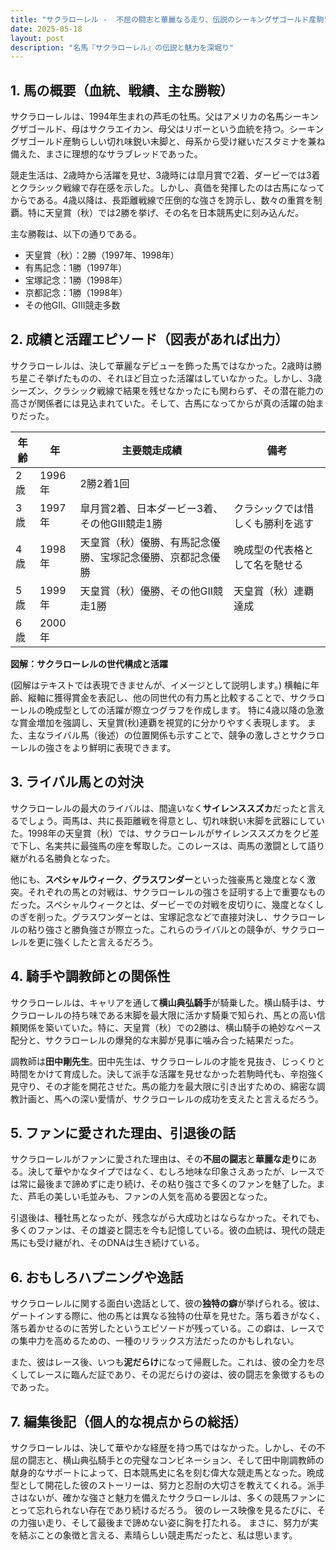 ```yaml
---
title: "サクラローレル -  不屈の闘志と華麗なる走り、伝説のシーキングザゴールド産駒"
date: 2025-05-18
layout: post
description: "名馬『サクラローレル』の伝説と魅力を深堀り"
---
```


## 1. 馬の概要（血統、戦績、主な勝鞍）

サクラローレルは、1994年生まれの芦毛の牡馬。父はアメリカの名馬シーキングザゴールド、母はサクラエイカン、母父はリボーという血統を持つ。シーキングザゴールド産駒らしい切れ味鋭い末脚と、母系から受け継いだスタミナを兼ね備えた、まさに理想的なサラブレッドであった。

競走生活は、2歳時から活躍を見せ、3歳時には皐月賞で2着、ダービーでは3着とクラシック戦線で存在感を示した。しかし、真価を発揮したのは古馬になってからである。4歳以降は、長距離戦線で圧倒的な強さを誇示し、数々の重賞を制覇。特に天皇賞（秋）では2勝を挙げ、その名を日本競馬史に刻み込んだ。

主な勝鞍は、以下の通りである。

* 天皇賞（秋）：2勝（1997年、1998年）
* 有馬記念：1勝（1997年）
* 宝塚記念：1勝（1998年）
* 京都記念：1勝（1998年）
* その他GII、GIII競走多数


## 2. 成績と活躍エピソード（図表があれば出力）

サクラローレルは、決して華麗なデビューを飾った馬ではなかった。2歳時は勝ち星こそ挙げたものの、それほど目立った活躍はしていなかった。しかし、3歳シーズン、クラシック戦線で結果を残せなかったにも関わらず、その潜在能力の高さが関係者には見込まれていた。そして、古馬になってからが真の活躍の始まりだった。

| 年齢 | 年 | 主要競走成績 | 備考 |
|---|---|---|---|
| 2歳 | 1996年 | 2勝2着1回 |  |
| 3歳 | 1997年 | 皐月賞2着、日本ダービー3着、その他GIII競走1勝 | クラシックでは惜しくも勝利を逃す |
| 4歳 | 1998年 | 天皇賞（秋）優勝、有馬記念優勝、宝塚記念優勝、京都記念優勝 | 晩成型の代表格として名を馳せる |
| 5歳 | 1999年 | 天皇賞（秋）優勝、その他GII競走1勝 | 天皇賞（秋）連覇達成 |
| 6歳 | 2000年 |  |  |


**図解：サクラローレルの世代構成と活躍**

(図解はテキストでは表現できませんが、イメージとして説明します。)  横軸に年齢、縦軸に獲得賞金を表記し、他の同世代の有力馬と比較することで、サクラローレルの晩成型としての活躍が際立つグラフを作成します。  特に4歳以降の急激な賞金増加を強調し、天皇賞(秋)連覇を視覚的に分かりやすく表現します。  また、主なライバル馬（後述）の位置関係も示すことで、競争の激しさとサクラローレルの強さをより鮮明に表現できます。


## 3. ライバル馬との対決

サクラローレルの最大のライバルは、間違いなく**サイレンススズカ**だったと言えるでしょう。両馬は、共に長距離戦を得意とし、切れ味鋭い末脚を武器にしていた。1998年の天皇賞（秋）では、サクラローレルがサイレンススズカをクビ差で下し、名実共に最強馬の座を奪取した。このレースは、両馬の激闘として語り継がれる名勝負となった。

他にも、**スペシャルウィーク**、**グラスワンダー**といった強豪馬と幾度となく激突。それぞれの馬との対戦は、サクラローレルの強さを証明する上で重要なものだった。スペシャルウィークとは、ダービーでの対戦を皮切りに、幾度となくしのぎを削った。グラスワンダーとは、宝塚記念などで直接対決し、サクラローレルの粘り強さと勝負強さが際立った。これらのライバルとの競争が、サクラローレルを更に強くしたと言えるだろう。


## 4. 騎手や調教師との関係性

サクラローレルは、キャリアを通して**横山典弘騎手**が騎乗した。横山騎手は、サクラローレルの持ち味である末脚を最大限に活かす騎乗で知られ、馬との高い信頼関係を築いていた。特に、天皇賞（秋）での2勝は、横山騎手の絶妙なペース配分と、サクラローレルの爆発的な末脚が見事に噛み合った結果だった。

調教師は**田中剛先生**。田中先生は、サクラローレルの才能を見抜き、じっくりと時間をかけて育成した。決して派手な活躍を見せなかった若駒時代も、辛抱強く見守り、その才能を開花させた。馬の能力を最大限に引き出すための、綿密な調教計画と、馬への深い愛情が、サクラローレルの成功を支えたと言えるだろう。


## 5. ファンに愛された理由、引退後の話

サクラローレルがファンに愛された理由は、その**不屈の闘志**と**華麗な走り**にある。決して華やかなタイプではなく、むしろ地味な印象さえあったが、レースでは常に最後まで諦めずに走り続け、その粘り強さで多くのファンを魅了した。また、芦毛の美しい毛並みも、ファンの人気を高める要因となった。

引退後は、種牡馬となったが、残念ながら大成功とはならなかった。それでも、多くのファンは、その雄姿と闘志を今も記憶している。彼の血統は、現代の競走馬にも受け継がれ、そのDNAは生き続けている。


## 6. おもしろハプニングや逸話

サクラローレルに関する面白い逸話として、彼の**独特の癖**が挙げられる。彼は、ゲートインする際に、他の馬とは異なる独特の仕草を見せた。落ち着きがなく、落ち着かせるのに苦労したというエピソードが残っている。この癖は、レースでの集中力を高めるための、一種のリラックス方法だったのかもしれない。

また、彼はレース後、いつも**泥だらけ**になって帰厩した。これは、彼の全力を尽くしてレースに臨んだ証であり、その泥だらけの姿は、彼の闘志を象徴するものであった。


## 7. 編集後記（個人的な視点からの総括）

サクラローレルは、決して華やかな経歴を持つ馬ではなかった。しかし、その不屈の闘志と、横山典弘騎手との完璧なコンビネーション、そして田中剛調教師の献身的なサポートによって、日本競馬史に名を刻む偉大な競走馬となった。晩成型として開花した彼のストーリーは、努力と忍耐の大切さを教えてくれる。派手さはないが、確かな強さと魅力を備えたサクラローレルは、多くの競馬ファンにとって忘れられない存在であり続けるだろう。  彼のレース映像を見るたびに、その力強い走り、そして最後まで諦めない姿に胸を打たれる。  まさに、努力が実を結ぶことの象徴と言える、素晴らしい競走馬だったと、私は思います。
